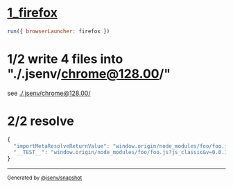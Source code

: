 # [1_firefox](../../import_meta_resolve_dev.test.mjs#L22)

```js
run({ browserLauncher: firefox })
```

# 1/2 write 4 files into "./.jsenv/chrome@128.00/"

see [./.jsenv/chrome@128.00/](./.jsenv/chrome@128.00/)

# 2/2 resolve

```js
{
  "importMetaResolveReturnValue": "window.origin/node_modules/foo/foo.js?js_classic&v=0.0.1",
  "__TEST__": "window.origin/node_modules/foo/foo.js?js_classic&v=0.0.1"
}
```

---

<sub>
  Generated by <a href="https://github.com/jsenv/core/tree/main/packages/independent/snapshot">@jsenv/snapshot</a>
</sub>
